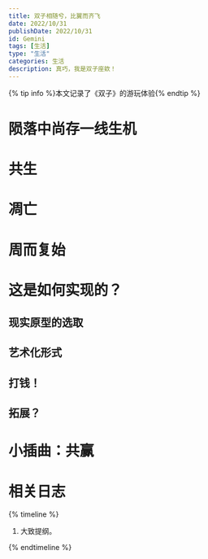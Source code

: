 ```yaml
---
title: 双子相随兮，比翼而齐飞
date: 2022/10/31
publishDate: 2022/10/31
id: Gemini
tags: [生活]
type: "生活"
categories: 生活
description: 真巧，我是双子座欸！
---
```

{% tip info %}本文记录了《双子》的游玩体验{% endtip %}
# 陨落中尚存一线生机 #
# 共生 #
# 凋亡 #
# 周而复始 #
# 这是如何实现的？ #
## 现实原型的选取 ##
## 艺术化形式 ##
## 打钱！ ##
## 拓展？ ##
# 小插曲：共赢 #

# 相关日志 #
{% timeline %}

<!-- timeline 2022/10/31 23:06:29  [1.0]  -->

1. 大致提纲。


<!-- endtimeline -->

{% endtimeline %}